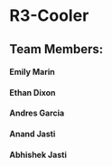 # R3-Cooler
## Team Members:
#### Emily Marin
#### Ethan Dixon
#### Andres Garcia
#### Anand Jasti
#### Abhishek Jasti
